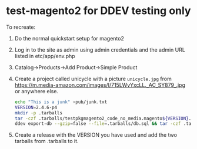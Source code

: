 # test-magento2 for DDEV testing only

To recreate:

1. Do the normal quickstart setup for magento2
2. Log in to the site as admin using admin credentials and the admin URL listed in etc/app/env.php
3. Catalog->Products->Add Product->Simple Product
4. Create a project called unicycle with a picture `unicycle.jpg` from https://m.media-amazon.com/images/I/715LWvYxcLL._AC_SY879_.jpg or anywhere else.

    ```bash
    echo "This is a junk" >pub/junk.txt
    VERSION=2.4.6-p4
    mkdir -p .tarballs
    tar -czf .tarballs/testpkgmagento2_code_no_media.magento${VERSION}.tgz --exclude=.ddev --exclude=var --exclude=pub/media --exclude=.tarballs --exclude=app/etc/env.php .
    ddev export-db --gzip=false --file=.tarballs/db.sql && tar -czf .tarballs/testpkgmagento2.magento${VERSION}.db.tgz -C .tarballs db.sql
    
    ```

5. Create a release with the VERSION you have used and add the two tarballs from .tarballs to it.
